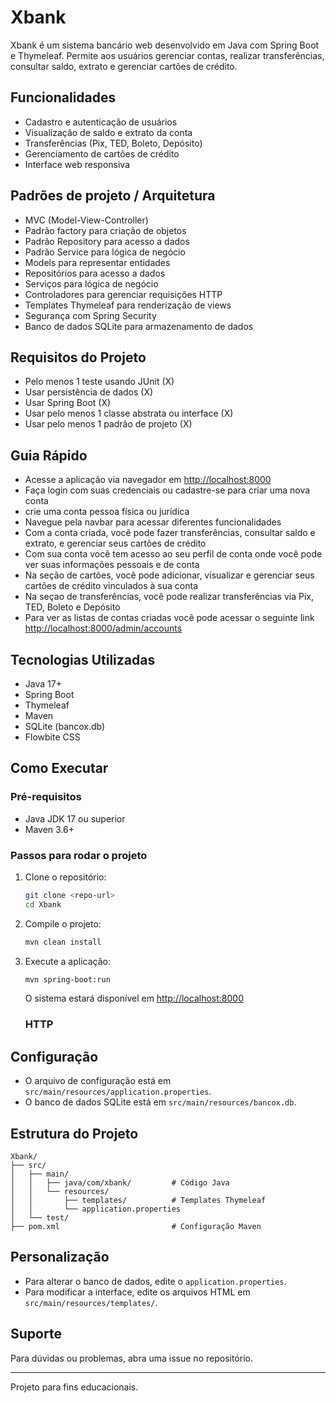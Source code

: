 # Xbank

Xbank é um sistema bancário web desenvolvido em Java com Spring Boot e Thymeleaf. Permite aos usuários gerenciar contas, realizar transferências, consultar saldo, extrato e gerenciar cartões de crédito.

## Funcionalidades
- Cadastro e autenticação de usuários
- Visualização de saldo e extrato da conta
- Transferências (Pix, TED, Boleto, Depósito)
- Gerenciamento de cartões de crédito
- Interface web responsiva

## Padrões de projeto / Arquitetura
- MVC (Model-View-Controller)
- Padrão factory para criação de objetos
- Padrão Repository para acesso a dados
- Padrão Service para lógica de negócio
- Models para representar entidades
- Repositórios para acesso a dados
- Serviços para lógica de negócio
- Controladores para gerenciar requisições HTTP
- Templates Thymeleaf para renderização de views
- Segurança com Spring Security
- Banco de dados SQLite para armazenamento de dados


## Requisitos do Projeto 
- Pelo menos 1 teste usando JUnit (X)
- Usar persistência de dados (X)
- Usar Spring Boot (X)
- Usar pelo menos 1 classe abstrata ou
interface (X)
- Usar pelo menos 1 padrão de projeto (X)



## Guia Rápido
- Acesse a aplicação via navegador em [http://localhost:8000](http://localhost:8000)
- Faça login com suas credenciais ou cadastre-se para criar uma nova conta
- crie uma conta pessoa física ou jurídica 
- Navegue pela navbar para acessar diferentes funcionalidades
- Com a conta criada, você pode fazer transferências, consultar saldo e extrato, e gerenciar seus cartões de crédito
- Com sua conta você tem acesso ao seu perfil de conta onde você pode ver suas informações pessoais e de conta
- Na seção de cartões, você pode adicionar, visualizar e gerenciar seus cartões de crédito vinculados à sua conta
- Na seçao de transferências, você pode realizar transferências via Pix, TED, Boleto e Depósito
- Para ver as listas de contas criadas você pode acessar o seguinte link [http://localhost:8000/admin/accounts](http://localhost:8000/admin/accounts)

## Tecnologias Utilizadas
- Java 17+
- Spring Boot
- Thymeleaf
- Maven
- SQLite (bancox.db)
- Flowbite CSS

## Como Executar

### Pré-requisitos
- Java JDK 17 ou superior
- Maven 3.6+

### Passos para rodar o projeto
1. Clone o repositório:
   ```bash
   git clone <repo-url>
   cd Xbank
   ```
2. Compile o projeto:
   ```bash
   mvn clean install
   ```
3. Execute a aplicação:
   ```bash
   mvn spring-boot:run
   ```
   O sistema estará disponível em [http://localhost:8000](http://localhost:8000)
   ### HTTP

## Configuração
- O arquivo de configuração está em `src/main/resources/application.properties`.
- O banco de dados SQLite está em `src/main/resources/bancox.db`.

## Estrutura do Projeto
```
Xbank/
├── src/
│   ├── main/
│   │   ├── java/com/xbank/         # Código Java
│   │   └── resources/
│   │       ├── templates/          # Templates Thymeleaf
│   │       └── application.properties
│   └── test/
├── pom.xml                         # Configuração Maven
```

## Personalização
- Para alterar o banco de dados, edite o `application.properties`.
- Para modificar a interface, edite os arquivos HTML em `src/main/resources/templates/`.

## Suporte
Para dúvidas ou problemas, abra uma issue no repositório.

---
Projeto para fins educacionais.
